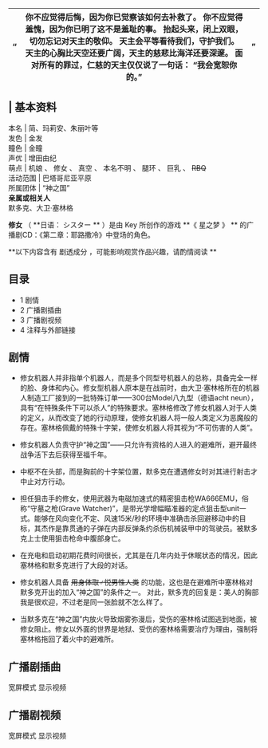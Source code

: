 |  “  |  你不应觉得后悔，因为你已觉察该如何去补救了。  你不应觉得羞愧，因为你已明了这不是羞耻的事。  抬起头来，闭上双眼，切勿忘记对天主的敬仰。  天主会平等看待我们，守护我们。  天主的心胸比天空还要广阔，天主的慈悲比海洋还要深邃。  面对所有的罪过，仁慈的天主仅仅说了一句话：  “我会宽恕你的。”  |  ”   
---|---|---  
  
|  **基本资料**  
---  
本名  |  简、玛莉安、朱丽叶等   
发色  |  金发   
瞳色  |  金瞳   
声优  |  增田由纪   
萌点  |  机娘  、  修女  、  真空  、  本名不明  、  腿环  、  巨乳  、 ~~RBQ~~  
活动范围  |  巴塔哥尼亚平原   
所属团体  |  “神之国”   
**亲属或相关人**  
默多克、大卫·塞林格  
  
**修女** （ **日语： シスター  ** ）是由  Key  所创作的游戏 **《 星之梦  》 **
的广播剧CD：《第二章：耶路撒冷》中登场的角色。

**以下内容含有 剧透成分  ，可能影响观赏作品兴趣，请酌情阅读 **

##  目录

  * 1  剧情 
  * 2  广播剧插曲 
  * 3  广播剧视频 
  * 4  注释与外部链接 

##  剧情

  * 修女机器人并非指单个机器人，而是多个同型号机器人的总称，具备完全一样的脸、身体和内心。修女型机器人原本是在战前时，由大卫·塞林格所在的机器人制造工厂接到的一批特殊订单——300台Model八九型（德语acht neun），具有“在特殊条件下可以杀人”的特殊要求。塞林格修改了修女机器人对于人类的定义，从而改变了她的行动原理，使修女机器人将一般人类定义为恶魔般的存在。塞林格佩戴的特殊十字架，使修女机器人将其视为“不可伤害的人类”。 

  * 修女机器人负责守护“神之国”——只允许有资格的人进入的避难所，避开最终战争活下去后获得至福千年。 

  * 中枢不在头部，而是胸前的十字架位置，默多克在遭遇修女时对其进行射击才中止对方行动。 

  * 担任狙击手的修女，使用武器为电磁加速式的精密狙击枪WA666EMU，俗称“守墓之枪(Grave Watcher)”，是带光学增幅瞄准器的定点狙击型unit一式。能够在风向变化不定、风速15米/秒的环境中准确击杀回避移动中的目标，其杰作是靠贯通的子弹在内部反弹条约杀伤机械装甲中的驾驶员。被默多克上士使用狙击枪命中腹部身亡。 

  * 在充电和启动初期花费时间很长，尤其是在几年内处于休眠状态的情况，因此塞林格和默多克进行了大段的对话。 

  * 修女机器人具备 ~~用身体取♂悦男性人类~~ 的功能，这也是在避难所中塞林格对默多克开出的加入“神之国”的条件之一。  对此，默多克的回复是：美人的胸部我是很欢迎，不过老是同一张脸就不怎么样了。 

  * 当默多克在“神之国”内放火导致烟雾弥漫后，受伤的塞林格试图逃到地面，被修女阻止。修女以外面的世界是地狱、受伤的塞林格需要治疗为理由，强制将塞林格拖回了着火中的避难所。 

##  广播剧插曲

宽屏模式  显示视频

##  广播剧视频

宽屏模式  显示视频